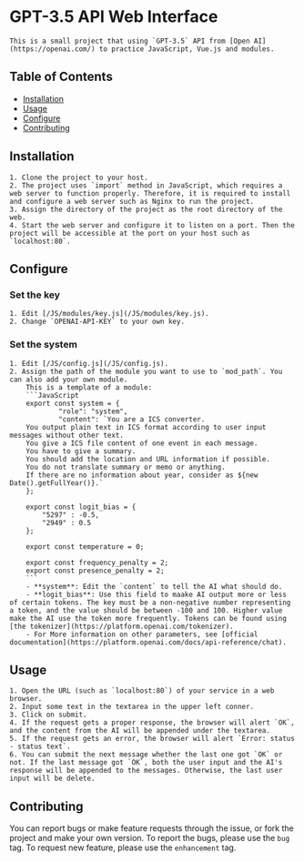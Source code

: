 # GPT-3.5 API Web Interface
	This is a small project that using `GPT-3.5` API from [Open AI](https://openai.com/) to practice JavaScript, Vue.js and modules.

## Table of Contents
   - [Installation](#Installation)
   - [Usage](#Usage)
   - [Configure](#Configure)
   - [Contributing](#Contributing)

## Installation
	1. Clone the project to your host.
	2. The project uses `import` method in JavaScript, which requires a web server to function properly. Therefore, it is required to install and configure a web server such as Nginx to run the project.
	3. Assign the directory of the project as the root directory of the web.
	4. Start the web server and configure it to listen on a port. Then the project will be accessible at the port on your host such as `localhost:80`.
	
## Configure

### Set the key
	1. Edit [/JS/modules/key.js](/JS/modules/key.js).
	2. Change `OPENAI-API-KEY` to your own key.
	
### Set the system
	1. Edit [/JS/config.js](/JS/config.js).
	2. Assign the path of the module you want to use to `mod_path`. You can also add your own module.
		This is a template of a module:
		```JavaScript
		export const system = {
				"role": "system",
				"content": `You are a ICS converter.
		You output plain text in ICS format according to user input messages without other text.
		You give a ICS file content of one event in each message.
		You have to give a summary.
		You should add the location and URL information if possible.
		You do not translate summary or memo or anything.
		If there are no information about year, consider as ${new Date().getFullYear()}.`
		};

		export const logit_bias = {
			"5297" : -0.5,
			"2949" : 0.5
		};

		export const temperature = 0;

		export const frequency_penalty = 2;
		export const presence_penalty = 2;
		```
		- **system**: Edit the `content` to tell the AI what should do.
		- **logit_bias**: Use this field to maake AI output more or less of certain tokens. The key must be a non-negative number representing a token, and the value should be between -100 and 100. Higher value make the AI use the token more frequently. Tokens can be found using [the tokenizer](https://platform.openai.com/tokenizer).
		- For More information on other parameters, see [official documentation](https://platform.openai.com/docs/api-reference/chat).

## Usage
	1. Open the URL (such as `localhost:80`) of your service in a web browser.
	2. Input some text in the textarea in the upper left conner.
	3. Click on submit.
	4. If the request gets a proper response, the browser will alert `OK`, and the content from the AI will be appended under the textarea.
	5. If the request gets an error, the browser will alert `Error: status - status text`.
	6. You can submit the next message whether the last one got `OK` or not. If the last message got `OK`, both the user input and the AI's response will be appended to the messages. Otherwise, the last user input will be delete.

## Contributing
You can report bugs or make feature requests through the issue, or fork the project and make your own version.
To report the bugs, please use the `bug` tag.
To request new feature, please use the `enhancement` tag.